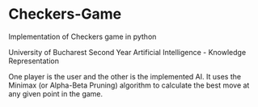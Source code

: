 # Checkers-Game
Implementation of Checkers game in python

University of Bucharest
Second Year
Artificial Intelligence - Knowledge Representation

One player is the user and the other is the implemented AI.
It uses the Minimax (or Alpha-Beta Pruning) algorithm to calculate the best move at any given point in the game.
